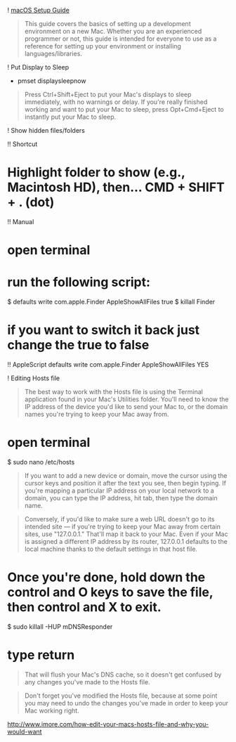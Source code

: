 ! [macOS Setup Guide](https://sourabhbajaj.com/mac-setup/)
> This guide covers the basics of setting up a development environment on a new Mac. Whether you are an experienced programmer or not, this guide is intended for everyone to use as a reference for setting up your environment or installing languages/libraries.



! Put Display to Sleep
* pmset displaysleepnow
> Press Ctrl+Shift+Eject to put your Mac's displays to sleep immediately, with no warnings or delay. If you're really finished working and want to put your Mac to sleep, press Opt+Cmd+Eject to instantly put your Mac to sleep.

! Show hidden files/folders

!! Shortcut
# Highlight folder to show (e.g., Macintosh HD), then... CMD + SHIFT + . (dot)

!! Manual
# open terminal 
# run the following script:  
$ defaults write com.apple.Finder AppleShowAllFiles true 
$ killall Finder 
# if you want to switch it back just change the true to false

!! AppleScript 
defaults write com.apple.Finder AppleShowAllFiles YES

! Editing Hosts file
> The best way to work with the Hosts file is using the Terminal application found in your Mac's Utilities folder. You'll need to know the IP address of the device you'd like to send your Mac to, or the domain names you're trying to keep your Mac away from. 

# open terminal
$ sudo nano /etc/hosts 

> If you want to add a new device or domain, move the cursor using the cursor keys and position it after the text you see, then begin typing. If you're mapping a particular IP address on your local network to a domain, you can type the IP address, hit tab, then type the domain name. 

> Conversely, if you'd like to make sure a web URL doesn't go to its intended site — if you're trying to keep your Mac away from certain sites, use "127.0.0.1." That'll map it back to your Mac. Even if your Mac is assigned a different IP address by its router, 127.0.0.1 defaults to the local machine thanks to the default settings in that host file. 

# Once you're done, hold down the control and O keys to save the file, then control and X to exit. 
$ sudo killall -HUP mDNSResponder 
# type return
> That will flush your Mac's DNS cache, so it doesn't get confused by any changes you've made to the Hosts file. 

> Don't forget you've modified the Hosts file, because at some point you may need to undo the changes you've made in order to keep your Mac working right. 

<http://www.imore.com/how-edit-your-macs-hosts-file-and-why-you-would-want>
